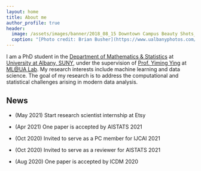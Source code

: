 ```yaml
---
layout: home
title: About me
author_profile: true
header:
  image: /assets/images/banner/2018_08_15 Downtown Campus Beauty Shots_MG_4819.jpg
  caption: "[Photo credit: Brian Busher](https://www.ualbanyphotos.com/)"
---
```


I am a PhD student in the [Department of Mathematics & Statistics](https://www.albany.edu/math) at [University at Albany, SUNY](https://www.albany.edu/), under the supervision of [Prof. Yiming Ying](https://www.albany.edu/~yy298919/) at [ML@UA Lab](https://sites.google.com/view/mlualbany). My research interests include machine learning and data science. The goal of my research is to address the computational and statistical challenges arising in modern data analysis.

## News

* (May 2021) Start research scientist internship at Etsy

* (Apr 2021) One paper is accepted by AISTATS 2021

* (Oct 2020) Invited to serve as a PC member for IJCAI 2021

* (Oct 2020) Invited to serve as a reviewer for AISTATS 2021

* (Aug 2020) One paper is accepted by ICDM 2020
